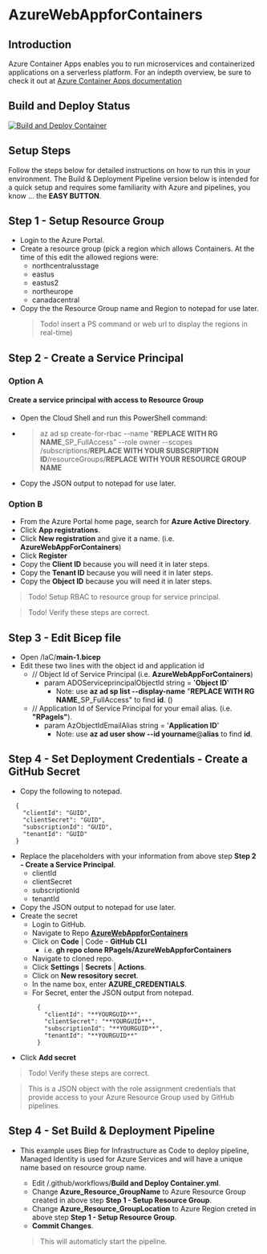 # AzureWebAppforContainers

## Introduction
Azure Container Apps enables you to run microservices and containerized applications on a serverless platform.  For an indepth overview, be sure to check it out at [Azure Container Apps documentation](https://learn.microsoft.com/en-us/azure/container-apps/)

## Build and Deploy Status
[![Build and Deploy Container](https://github.com/RPagels/AzureWebAppforContainers/actions/workflows/Build%20and%20Deploy%20Container.yml/badge.svg)](https://github.com/RPagels/AzureWebAppforContainers/actions/workflows/Build%20and%20Deploy%20Container.yml)

## Setup Steps
Follow the steps below for detailed instructions on how to run this in your environment.  The Build & Deployment Pipeline version below is intended for a quick setup and requires some familiarity with Azure and pipelines, you know ... the **EASY BUTTON**.

## Step 1 - Setup Resource Group
  - Login to the Azure Portal.
  - Create a resource group (pick a region which allows Containers. At the time of this edit the allowed regions were:
      - northcentralusstage
      - eastus
      - eastus2
      - northeurope
      - canadacentral
  - Copy the the Resource Group name and Region to notepad for use later.
    > Todo! insert a PS command or web url to display the regions in real-time)

## Step 2 - Create a Service Principal
  ### Option A
  #### Create a service principal with access to Resource Group
  - Open the Cloud Shell and run this PowerShell command:
  - > az ad sp create-for-rbac --name "**REPLACE WITH RG NAME**_SP_FullAccess" --role owner --scopes /subscriptions/**REPLACE WITH YOUR SUBSCRIPTION ID**/resourceGroups/**REPLACE WITH YOUR RESOURCE GROUP NAME**

  - Copy the JSON output to notepad for use later.

  ### Option B
  - From the Azure Portal home page, search for **Azure Active Directory**.
  - Click **App registrations**.
  - Click **New registration** and give it a name. (i.e. **AzureWebAppForContainers**)
  - Click **Register**
  - Copy the **Client ID** because you will need it in later steps.
  - Copy the **Tenant ID** because you will need it in later steps.
  - Copy the **Object ID** because you will need it in later steps.
  > Todo! Setup RBAC to resource group for service principal.

  > Todo! Verify these steps are correct.

  ## Step 3 - Edit Bicep file
  - Open /IaC/**main-1.bicep**
  - Edit these two lines with the object id and application id
    - // Object Id of Service Principal (i.e. **AzureWebAppForContainers**)
      - param ADOServiceprincipalObjectId string = '**Object ID**'
         - Note: use **az ad sp list --display-name** "**REPLACE WITH RG NAME**_SP_FullAccess" to find **id**. ()
    - // Application Id of Service Principal for your email alias. (i.e. **"RPagels"**).
      - param AzObjectIdEmailAlias string = '**Application ID**'
        - Note: use **az ad user show --id yourname**@**alias** to find **id**.

## Step 4 - Set Deployment Credentials - Create a GitHub Secret

  - Copy the following to notepad.
```
  {
    "clientId": "GUID",
    "clientSecret": "GUID",
    "subscriptionId": "GUID",
    "tenantId": "GUID"
  }
```

  - Replace the placeholders with your information from above step **Step 2 - Create a Service Principal**.
      - clientId
      - clientSecret
      - subscriptionId
      - tenantId
  - Copy the JSON output to notepad for use later.
  - Create the secret
    - Login to GitHub.
    - Navigate to Repo [**AzureWebAppforContainers**](https://github.com/RPagels/AzureWebAppforContainers)
    - Click on **Code** | Code - **GitHub CLI**
      - i.e. **gh repo clone RPagels/AzureWebAppforContainers**
    - Navigate to cloned repo.
    - Click **Settings** | **Secrets** | **Actions**.
    - Click on **New resository secret**.
    - In the name box, enter **AZURE_CREDENTIALS**.
    - For Secret, enter the JSON output from notepad.

```
        {
          "clientId": "**YOURGUID**",
          "clientSecret": "**YOURGUID**",
          "subscriptionId": "**YOURGUID**",
          "tenantId": "**YOURGUID**"
        }
```

  - Click **Add secret**

  > Todo! Verify these steps are correct.
  
> This is a JSON object with the role assignment credentials that provide access to your Azure Resource Group used by GitHub pipelines.

## Step 4 - Set Build & Deployment Pipeline

- This example uses Biep for Infrastructure as Code to deploy pipeline, Managed Identity is used for Azure Services and will have a unique name based on resource group name.

  - Edit /.github/workflows/**Build and Deploy Container.yml**.
  - Change **Azure_Resource_GroupName** to Azure Resource Group created in above step **Step 1 - Setup Resource Group**.
  - Change **Azure_Resource_GroupLocation** to Azure Region creted in above step **Step 1 - Setup Resource Group**.
  - **Commit Changes**.

  > This will automaticly start the pipeline.
